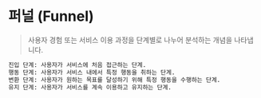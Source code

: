 # 퍼널 (Funnel)

> 사용자 경험 또는 서비스 이용 과정을 단계별로 나누어 분석하는 개념을 나타냅니다.

```txt
진입 단계: 사용자가 서비스에 처음 접근하는 단계.
행동 단계: 사용자가 서비스 내에서 특정 행동을 취하는 단계.
변환 단계: 사용자가 원하는 목표를 달성하기 위해 특정 행동을 수행하는 단계.
유지 단계: 사용자가 서비스를 계속 이용하고 유지하는 단계.
```

